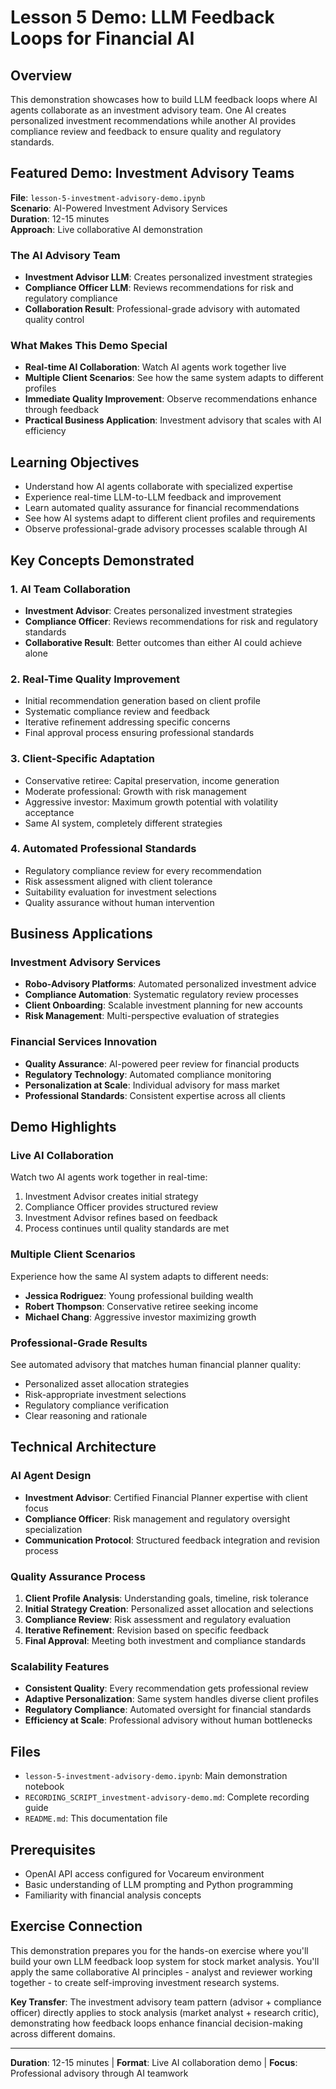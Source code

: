 # Lesson 5 Demo: LLM Feedback Loops for Financial AI

## Overview
This demonstration showcases how to build LLM feedback loops where AI agents collaborate as an investment advisory team. One AI creates personalized investment recommendations while another AI provides compliance review and feedback to ensure quality and regulatory standards.

## Featured Demo: Investment Advisory Teams

**File**: `lesson-5-investment-advisory-demo.ipynb`  
**Scenario**: AI-Powered Investment Advisory Services  
**Duration**: 12-15 minutes  
**Approach**: Live collaborative AI demonstration

### The AI Advisory Team
- **Investment Advisor LLM**: Creates personalized investment strategies
- **Compliance Officer LLM**: Reviews recommendations for risk and regulatory compliance
- **Collaboration Result**: Professional-grade advisory with automated quality control

### What Makes This Demo Special
- **Real-time AI Collaboration**: Watch AI agents work together live
- **Multiple Client Scenarios**: See how the same system adapts to different profiles
- **Immediate Quality Improvement**: Observe recommendations enhance through feedback
- **Practical Business Application**: Investment advisory that scales with AI efficiency

## Learning Objectives
- Understand how AI agents collaborate with specialized expertise
- Experience real-time LLM-to-LLM feedback and improvement
- Learn automated quality assurance for financial recommendations  
- See how AI systems adapt to different client profiles and requirements
- Observe professional-grade advisory processes scalable through AI

## Key Concepts Demonstrated

### 1. AI Team Collaboration
- **Investment Advisor**: Creates personalized investment strategies
- **Compliance Officer**: Reviews recommendations for risk and regulatory standards
- **Collaborative Result**: Better outcomes than either AI could achieve alone

### 2. Real-Time Quality Improvement
- Initial recommendation generation based on client profile
- Systematic compliance review and feedback
- Iterative refinement addressing specific concerns
- Final approval process ensuring professional standards

### 3. Client-Specific Adaptation
- Conservative retiree: Capital preservation, income generation
- Moderate professional: Growth with risk management
- Aggressive investor: Maximum growth potential with volatility acceptance
- Same AI system, completely different strategies

### 4. Automated Professional Standards
- Regulatory compliance review for every recommendation
- Risk assessment aligned with client tolerance
- Suitability evaluation for investment selections
- Quality assurance without human intervention

## Business Applications

### Investment Advisory Services
- **Robo-Advisory Platforms**: Automated personalized investment advice
- **Compliance Automation**: Systematic regulatory review processes
- **Client Onboarding**: Scalable investment planning for new accounts
- **Risk Management**: Multi-perspective evaluation of strategies

### Financial Services Innovation
- **Quality Assurance**: AI-powered peer review for financial products
- **Regulatory Technology**: Automated compliance monitoring
- **Personalization at Scale**: Individual advisory for mass market
- **Professional Standards**: Consistent expertise across all clients

## Demo Highlights

### Live AI Collaboration
Watch two AI agents work together in real-time:
1. Investment Advisor creates initial strategy
2. Compliance Officer provides structured review
3. Investment Advisor refines based on feedback
4. Process continues until quality standards are met

### Multiple Client Scenarios
Experience how the same AI system adapts to different needs:
- **Jessica Rodriguez**: Young professional building wealth
- **Robert Thompson**: Conservative retiree seeking income
- **Michael Chang**: Aggressive investor maximizing growth

### Professional-Grade Results
See automated advisory that matches human financial planner quality:
- Personalized asset allocation strategies
- Risk-appropriate investment selections
- Regulatory compliance verification
- Clear reasoning and rationale

## Technical Architecture

### AI Agent Design
- **Investment Advisor**: Certified Financial Planner expertise with client focus
- **Compliance Officer**: Risk management and regulatory oversight specialization
- **Communication Protocol**: Structured feedback integration and revision process

### Quality Assurance Process
1. **Client Profile Analysis**: Understanding goals, timeline, risk tolerance
2. **Initial Strategy Creation**: Personalized asset allocation and selections
3. **Compliance Review**: Risk assessment and regulatory evaluation
4. **Iterative Refinement**: Revision based on specific feedback
5. **Final Approval**: Meeting both investment and compliance standards

### Scalability Features
- **Consistent Quality**: Every recommendation gets professional review
- **Adaptive Personalization**: Same system handles diverse client profiles
- **Regulatory Compliance**: Automated oversight for financial standards
- **Efficiency at Scale**: Professional advisory without human bottlenecks

## Files
- `lesson-5-investment-advisory-demo.ipynb`: Main demonstration notebook
- `RECORDING_SCRIPT_investment-advisory-demo.md`: Complete recording guide
- `README.md`: This documentation file

## Prerequisites
- OpenAI API access configured for Vocareum environment
- Basic understanding of LLM prompting and Python programming
- Familiarity with financial analysis concepts

## Exercise Connection
This demonstration prepares you for the hands-on exercise where you'll build your own LLM feedback loop system for stock market analysis. You'll apply the same collaborative AI principles - analyst and reviewer working together - to create self-improving investment research systems.

**Key Transfer**: The investment advisory team pattern (advisor + compliance officer) directly applies to stock analysis (market analyst + research critic), demonstrating how feedback loops enhance financial decision-making across different domains.

---

**Duration**: 12-15 minutes | **Format**: Live AI collaboration demo | **Focus**: Professional advisory through AI teamwork